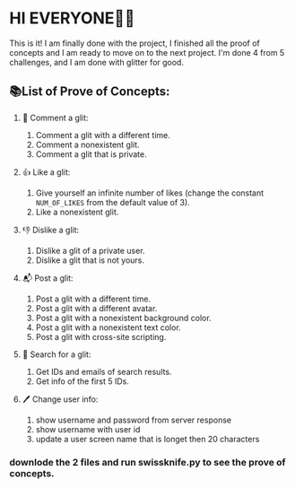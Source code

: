 # HI EVERYONE🙋‍♂️

This is it! I am finally done with the project, I finished all the proof of concepts and I am ready to move on to the next project.
I'm done 4 from 5 challenges, and I am done with glitter for good.

## 📚List of Prove of Concepts:

1. 💬 Comment a glit:

   1. Comment a glit with a different time.
   2. Comment a nonexistent glit.
   3. Comment a glit that is private.

2. 👍 Like a glit:

   1. Give yourself an infinite number of likes (change the constant `NUM_OF_LIKES` from the default value of 3).
   2. Like a nonexistent glit.

3. 👎 Dislike a glit:

   1. Dislike a glit of a private user.
   2. Dislike a glit that is not yours.

4. 📬 Post a glit:

   1. Post a glit with a different time.
   2. Post a glit with a different avatar.
   3. Post a glit with a nonexistent background color.
   4. Post a glit with a nonexistent text color.
   5. Post a glit with cross-site scripting.

5. 🔎 Search for a glit:

   1. Get IDs and emails of search results.
   2. Get info of the first 5 IDs.

6. 🖊 Change user info:

   1. show username and password from server response
   2. show username with user id
   3. update a user screen name that is longet then 20 characters

### downlode the 2 files and run swissknife.py to see the prove of concepts.
